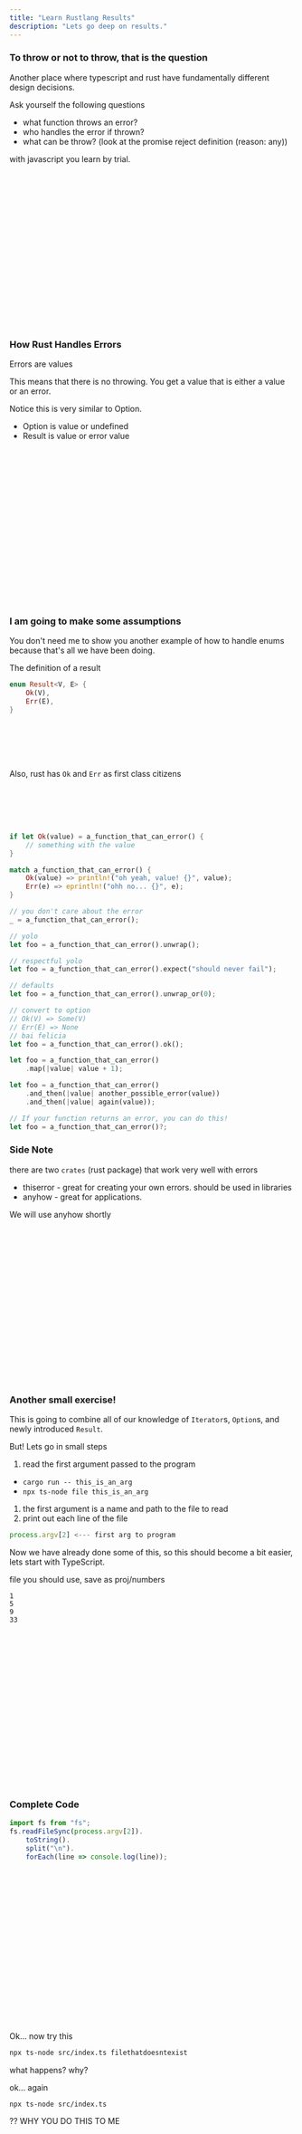```yaml
---
title: "Learn Rustlang Results"
description: "Lets go deep on results."
---
```


### To throw or not to throw, that is the question
Another place where typescript and rust have fundamentally different design
decisions.

Ask yourself the following questions
* what function throws an error?
* who handles the error if thrown?
* what can be throw?  (look at the promise reject definition (reason: any))

with javascript you learn by trial. <br/>

<br />
<br />
<br />
<br />
<br />
<br />
<br />
<br />
<br />
<br />
<br />
<br />
<br />
<br />
<br />
<br />

### How Rust Handles Errors
Errors are values

This means that there is no throwing.  You get a value that is either a value
or an error.

Notice this is very similar to Option.
- Option is value or undefined
- Result is value or error value

<br />
<br />
<br />
<br />
<br />
<br />
<br />
<br />
<br />
<br />
<br />
<br />
<br />
<br />
<br />
<br />

### I am going to make some assumptions
You don't need me to show you another example of how to handle enums because
that's all we have been doing.

The definition of a result
```rust
enum Result<V, E> {
    Ok(V),
    Err(E),
}
```
<br />
<br />
<br />
<br />

Also, rust has `Ok` and `Err` as first class citizens

<br />
<br />
<br />
<br />

```rust
if let Ok(value) = a_function_that_can_error() {
    // something with the value
}

match a_function_that_can_error() {
    Ok(value) => println!("oh yeah, value! {}", value);
    Err(e) => eprintln!("ohh no... {}", e);
}

// you don't care about the error
_ = a_function_that_can_error();

// yolo
let foo = a_function_that_can_error().unwrap();

// respectful yolo
let foo = a_function_that_can_error().expect("should never fail");

// defaults
let foo = a_function_that_can_error().unwrap_or(0);

// convert to option
// Ok(V) => Some(V)
// Err(E) => None
// bai felicia
let foo = a_function_that_can_error().ok();

let foo = a_function_that_can_error()
    .map(|value| value + 1);

let foo = a_function_that_can_error()
    .and_then(|value| another_possible_error(value))
    .and_then(|value| again(value));

// If your function returns an error, you can do this!
let foo = a_function_that_can_error()?;
```

### Side Note
there are two `crates` (rust package) that work very well with errors
* thiserror - great for creating your own errors.  should be used in libraries
* anyhow - great for applications.

We will use anyhow shortly

<br />
<br />
<br />
<br />
<br />
<br />
<br />
<br />
<br />
<br />
<br />
<br />
<br />
<br />
<br />
<br />

### Another small exercise!
This is going to combine all of our knowledge of `Iterator`s, `Option`s, and
newly introduced `Result`. <br />

But!  Lets go in small steps
1. read the first argument passed to the program
  - `cargo run -- this_is_an_arg`
  - `npx ts-node file this_is_an_arg`
1. the first argument is a name and path to the file to read
1. print out each line of the file

```typescript
process.argv[2] <--- first arg to program
```

Now we have already done some of this, so this should become a bit easier, lets
start with TypeScript.

file you should use, save as proj/numbers
```
1
5
9
33
```

<br />
<br />
<br />
<br />
<br />
<br />
<br />
<br />
<br />
<br />
<br />
<br />
<br />
<br />
<br />
<br />

### Complete Code

```typescript
import fs from "fs";
fs.readFileSync(process.argv[2]).
    toString().
    split("\n").
    forEach(line => console.log(line));
```

<br />
<br />
<br />
<br />
<br />
<br />
<br />
<br />
<br />
<br />
<br />
<br />
<br />
<br />
<br />
<br />

Ok... now try this

```bash
npx ts-node src/index.ts filethatdoesntexist
```

what happens?
why?

ok... again
```bash
npx ts-node src/index.ts
```

?? WHY YOU DO THIS TO ME

<br />
<br />
<br />
<br />
<br />
<br />
<br />
<br />
<br />
<br />
<br />
<br />
<br />
<br />
<br />
<br />

### Rust
Ok lets try the same thing in rust.  It will be a bit more involved.

I'll give you some hints.

```rust
std::env::args().nth(1) // <--- gets the first argument
                        //      passed to the program
```

if you forgot

```rust
std::fs::read_to_string(...) // reads a file to string
```

I'll give you a second, then i'll do it

<br />
<br />
<br />
<br />
<br />
<br />
<br />
<br />
<br />
<br />
<br />
<br />
<br />
<br />
<br />
<br />

### Complete Code

```rust
fn main() {
    let arg = std::env::args().nth(1)
        .expect("please provide a file name as an argument");

    std::fs::read_to_string(arg)
        .expect("unable to read the file provided")
        .lines()
        .for_each(|line| println!("{}", line));
}
```

<br />
<br />
<br />
<br />
<br />
<br />
<br />
<br />
<br />
<br />
<br />
<br />
<br />
<br />
<br />
<br />

### [Discussion]: Compare TypeScript w/ Rust
what makes rust better or worse in this example?

<br />
<br />
<br />
<br />
<br />
<br />
<br />
<br />
<br />
<br />
<br />
<br />
<br />
<br />
<br />
<br />

### Lets add more requirements
lets only print out lines that are `number`s and lines that are not, lets print
out `Line not a number`

First, TypeScript, i'll give you a moment

<br />
<br />
<br />
<br />
<br />
<br />
<br />
<br />
<br />
<br />
<br />
<br />
<br />
<br />
<br />
<br />

### Complete Code

```typescript
import fs from "fs";
fs.readFileSync(process.argv[2]).
    toString().
    split("\n").
    forEach(line => {
        const v = parseInt(line);
        if (isNaN(v)) {
            console.log("Line not a number");
        } else {
            console.log(v);
        }
    });
```

<br />
<br />
<br />
<br />
<br />
<br />
<br />
<br />
<br />
<br />
<br />
<br />
<br />
<br />
<br />
<br />

### Now how do we do this in rust?
one piece of knowledge, `parse` is needed.

A `&str` has `parse` function which allows for any `Type` implementing
`FromStr` to be parsed from a string.  Now this sounds like a bunch of
non-sense, don't worry, we will go through this more deeply soon.


```rust
// -------v
let foo: usize = "5".parse();

// ---------------------v
let foo = "5".parse::<usize>();

// ------------v
fn mult() -> usize {
    return "5".parse().unwrap_or(0);
}
```

I'll give you a moment to try it out, then i'll do it
(think pattern matching)

<br />
<br />
<br />
<br />
<br />
<br />
<br />
<br />
<br />
<br />
<br />
<br />
<br />
<br />
<br />
<br />

### Complete Code

```rust
fn main() {
    let arg = std::env::args().nth(1)
        .expect("please provide a file name as an argument");

    std::fs::read_to_string(arg)
        .expect("unable to read the file provided")
        .lines()
        .for_each(|line| {
            if let Ok(value) = line.parse::<usize>() {
                println!("{}", value);
            } else {
                println!("Line not a number");
            }
        });
}
```

<br />
<br />
<br />
<br />
<br />
<br />
<br />
<br />
<br />
<br />
<br />
<br />
<br />
<br />
<br />
<br />

### [Discussion]: Which one was easier to get right?
Try to think through the problem as if you knew Rust as well as TypeScript

<br />
<br />
<br />
<br />
<br />
<br />
<br />
<br />
<br />
<br />
<br />
<br />
<br />
<br />
<br />
<br />

### A Case for rust
In the simplest sense, you always know where your errors happen, you always
know when undefineds can happen
- Result saves you from errors you should be able to prevent
- Option saves you from `undefined is not a function`
- Rust doesn't save you from bad logic, we are all bad programmers, sowwy

<br />
<br />
<br />
<br />
<br />
<br />
<br />
<br />
<br />
<br />
<br />
<br />
<br />
<br />
<br />
<br />

### Questions?
Get them out of the way now, even if its not `Result` based.

Remember:
- If you don't understand something, this is a great time understand it better
- If you don't understand something, guarantee the person next to you is
  struggling with the same thing
- If you don't ask, who will?

The next section is going to be harder

<br />
<br />
<br />
<br />
<br />
<br />
<br />
<br />
<br />
<br />
<br />
<br />
<br />
<br />
<br />
<br />

